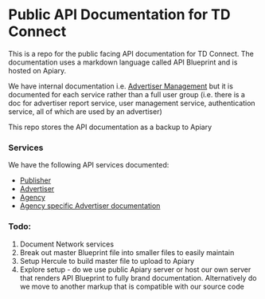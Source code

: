 # Public API Documentation for TD Connect
This is a repo for the public facing API documentation for TD Connect. The documentation uses a markdown language called API Blueprint and is hosted on Apiary. 

We have internal documentation i.e. [Advertiser Management](https://connect.tradedoubler.com/advertiser/api/doc/index.html) but it is documented for each service rather than a full user group (i.e. there is a doc for advertiser report service, user management service, authentication service, all of which are used by an advertiser)

This repo stores the API documentation as a backup to Apiary

### Services
We have the following API services documented:

* [Publisher](https://tradedoubler.docs.apiary.io)
* [Advertiser](https://advertiserwip.docs.apiary.io/)
* [Agency](https://tradedoubleragency.docs.apiary.io/)
* [Agency specific Advertiser documentation](https://tradedoubleragencyadv.docs.apiary.io/)

### Todo:
1. Document Network services
2. Break out master Blueprint file into smaller files to easily maintain
3. Setup Hercule to build master file to upload to Apiary
4. Explore setup - do we use public Apiary server or host our own server that renders API Blueprint to fully brand documentation. Alternatively do we move to another markup that is compatible with our source code